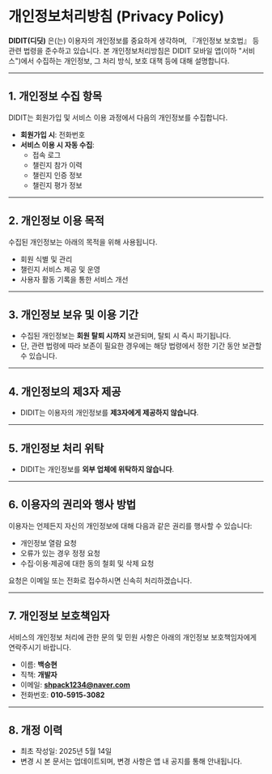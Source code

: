 
# 개인정보처리방침 (Privacy Policy)

**DIDIT(디딧)** 은(는) 이용자의 개인정보를 중요하게 생각하며, 『개인정보 보호법』 등 관련 법령을 준수하고 있습니다. 본 개인정보처리방침은 DIDIT 모바일 앱(이하 "서비스")에서 수집하는 개인정보, 그 처리 방식, 보호 대책 등에 대해 설명합니다.

---

## 1. 개인정보 수집 항목
DIDIT는 회원가입 및 서비스 이용 과정에서 다음의 개인정보를 수집합니다.

- **회원가입 시**: 전화번호  
- **서비스 이용 시 자동 수집**:
  - 접속 로그
  - 챌린지 참가 이력
  - 챌린지 인증 정보
  - 챌린지 평가 정보

---

## 2. 개인정보 이용 목적
수집된 개인정보는 아래의 목적을 위해 사용됩니다.

- 회원 식별 및 관리
- 챌린지 서비스 제공 및 운영
- 사용자 활동 기록을 통한 서비스 개선

---

## 3. 개인정보 보유 및 이용 기간
- 수집된 개인정보는 **회원 탈퇴 시까지** 보관되며, 탈퇴 시 즉시 파기됩니다.
- 단, 관련 법령에 따라 보존이 필요한 경우에는 해당 법령에서 정한 기간 동안 보관할 수 있습니다.

---

## 4. 개인정보의 제3자 제공
- DIDIT는 이용자의 개인정보를 **제3자에게 제공하지 않습니다**.

---

## 5. 개인정보 처리 위탁
- DIDIT는 개인정보를 **외부 업체에 위탁하지 않습니다**.

---

## 6. 이용자의 권리와 행사 방법
이용자는 언제든지 자신의 개인정보에 대해 다음과 같은 권리를 행사할 수 있습니다:

- 개인정보 열람 요청
- 오류가 있는 경우 정정 요청
- 수집·이용·제공에 대한 동의 철회 및 삭제 요청

요청은 이메일 또는 전화로 접수하시면 신속히 처리하겠습니다.

---

## 7. 개인정보 보호책임자
서비스의 개인정보 처리에 관한 문의 및 민원 사항은 아래의 개인정보 보호책임자에게 연락주시기 바랍니다.

- 이름: **백승현**
- 직책: **개발자**
- 이메일: **shpack1234@naver.com**
- 전화번호: **010-5915-3082**

---

## 8. 개정 이력
- 최초 작성일: 2025년 5월 14일  
- 변경 시 본 문서는 업데이트되며, 변경 사항은 앱 내 공지를 통해 안내됩니다.
